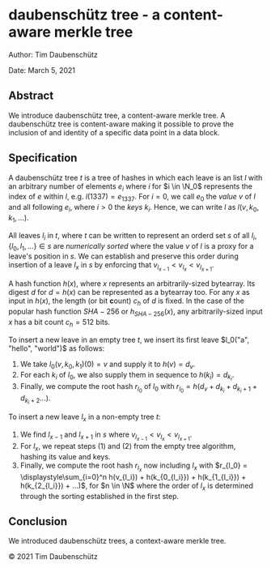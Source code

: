 # daubenschütz tree - a content-aware merkle tree

Author: Tim Daubenschütz

Date: March 5, 2021

## Abstract

We introduce daubenschütz tree, a content-aware merkle tree. A daubenschütz tree
is content-aware making it possible to prove the inclusion of and identity of a
specific data point in a data block.

## Specification

A daubenschütz tree $t$ is a tree of hashes in which each leave is an list $l$
with an arbitrary number of elements $e_i$ where $i$ for $i \in \N_0$
represents the index of $e$ within $l$, e.g. $l(1337) = e_{1337}$. For $i = 0$,
we call $e_0$ the _value_ $v$ of $l$ and all following $e_i$, where $i > 0$ the
_keys_ $k_i$. Hence, we can write $l$ as $l(v, k_0, k_1, ...)$.

All leaves $l_i$ in $t$, where $t$ can be written to represent an orderd set
$s$ of all $l_i$, $\{l_0, l_1, ...\} \in s$ are *numerically sorted* where the
value $v$ of $l$ is a proxy for a leave's position in $s$. We can establish and
preserve this order during insertion of a leave $l_x$ in $s$ by enforcing that
$v_{l_{x-1}} < v_{l_{x}} < v_{l_{x+1}}$.

A hash function $h(x)$, where $x$ represents an arbitrarily-sized bytearray.
Its digest $d$ for $d = h(x)$ can be represented as a bytearray too. For any
$x$ as input in $h(x)$, the length (or bit **c**ount) $c_h$ of $d$ is fixed. In
the case of the popular hash function $SHA-256$ or $h_{SHA-256}(x)$, any
arbitrarily-sized input $x$ has a bit count $c_h = 512$ bits.

To insert a new leave in an empty tree $t$, we insert its first leave $l_0("a",
"hello", "world")$ as follows:

1. We take $l_0(v, k_0, k_1)(0) = v$ and supply it to $h(v) = d_v$.
2. For each $k_i$ of $l_0$, we also supply them in sequence to $h(k_i) =
   d_{k_i}$.
3. Finally, we compute the root hash $r_{l_0}$ of $l_0$ with $r_{l_0} = h(d_v +
   d_{k_i} + d_{k_i+1} + d_{k_i+2}...)$.

To insert a new leave $l_x$ in a non-empty tree $t$:

1. We find $l_{x-1}$ and $l_{x+1}$ in $s$ where $v_{l_{x-1}} < v_{l_{x}} <
   v_{l_{x+1}}$.
2. For $l_x$, we repeat steps (1) and (2) from the empty tree algorithm,
   hashing its value and keys.
3. Finally, we compute the root hash $r_{l_x}$ now including $l_x$ with
   $r_{l_0} = \displaystyle\sum_{i=0}^n h(v_{l_i}) + h(k_{0_{l_i}}) +
   h(k_{1_{l_i}}) + h(k_{2_{l_i}}) + ...)$, for $n \in \N$ where the order of
   $l_x$ is determined through the sorting established in the first step.

## Conclusion

We introduced daubenschütz trees, a context-aware merkle tree.

© 2021 Tim Daubenschütz
